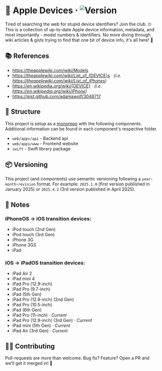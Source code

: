 # 📱 Apple Devices ⋅ ![Version](https://img.shields.io/badge/Version-2025.4.22-fde6cc.svg?labelColor=f78200)

Tired of searching the web for stupid device identifiers? Join the club. 🙄
This is a collection of up-to-date Apple device information, metadata, and most importantly - model numbers & identifiers.
No more diving through wiki articles & gists trying to find that one bit of device info, it's all here! 🎉

## 📚 References

- https://theapplewiki.com/wiki/Models
- https://theapplewiki.com/wiki/List_of_{DEVICE}s ⋅ _(i.e. https://theapplewiki.com/wiki/List_of_iPhones)_
- https://en.wikipedia.org/wiki/{DEVICE} ⋅ _(i.e. https://en.wikipedia.org/wiki/iPhone)_
- https://gist.github.com/adamawolf/3048717

## 📂 Structure

This project is setup as a [monorepo](https://en.wikipedia.org/wiki/Monorepo) with the following components.
Additional information can be found in each component's respective folder.

- `web/apps/api` - Backend api
- `web/apps/www` - Frontend website
- `swift` - Swift library package

## 📦 Versioning

This project (and components) use semantic versioning following a `year`-`month`-`revision` format.
For example: `2025.1.0` (first version published in January 2025) or `2025.4.2` (3rd version published
in April 2025).

## 📝 Notes

### iPhoneOS → iOS transition devices:

- iPod touch (2nd Gen)
- iPod touch (3rd Gen)
- iPhone 3G
- iPhone 3GS
- iPad

### iOS → iPadOS transition devices:

- iPad Air 2
- iPad mini 4
- iPad Pro (12.9-inch)
- iPad Pro (9.7-inch)
- iPad (5th Gen)
- iPad Pro (12.9-inch) (2nd Gen)
- iPad Pro (10.5-inch)
- iPad (6th Gen)
- iPad Pro (11-inch) ⋅ _Current_
- iPad Pro (12.9-inch) (3rd Gen) ⋅ _Current_
- iPad mini (5th Gen) ⋅ _Current_
- iPad Air (3rd Gen) ⋅ _Current_

## 💪🏻 Contributing

Pull-requests are more than welcome. Bug fix? Feature? Open a PR and we'll get it merged in! 🎉

